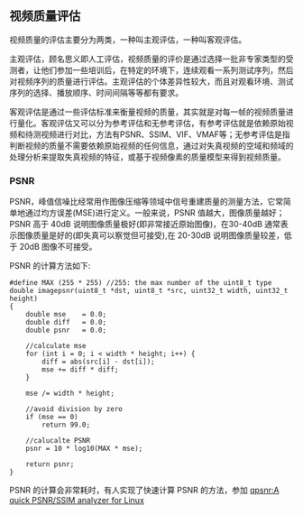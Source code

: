 
## 视频质量评估

视频质量的评估主要分为两类，一种叫主观评估，一种叫客观评估。   

主观评估，顾名思义即人工评估，视频质量的评价是通过选择一批非专家类型的受测者，让他们参加一些培训后，在特定的环境下，连续观看一系列测试序列，然后对视频序列的质量进行评估。主观评估的个体差异性较大，而且对观看环境、测试序列的选择、播放顺序、时间间隔等等都有要求。

客观评估是通过一些评估标准来衡量视频的质量，其实就是对每一帧的视频质量进行量化。客观评估又可以分为参考评估和无参考评估，有参考评估就是依赖原始视频和待测视频进行对比，方法有PSNR、SSIM、VIF、VMAF等；无参考评估是指判断视频的质量不需要依赖原始视频的任何信息，通过对失真视频的空域和频域的处理分析来提取失真视频的特征，或基于视频像素的质量模型来得到视频质量。

### PSNR

PSNR，峰值信噪比经常用作图像压缩等领域中信号重建质量的测量方法，它常简单地通过均方误差(MSE)进行定义。一般来说，PSNR 值越大，图像质量越好；PSNR 高于 40dB 说明图像质量极好(即非常接近原始图像)，在30-40dB 通常表示图像质量是好的(即失真可以察觉但可接受),在 20-30dB 说明图像质量较差，低于 20dB 图像不可接受。

PSNR 的计算方法如下:

```
#define MAX (255 * 255) //255: the max number of the uint8_t type
double imagepsnr(uint8_t *dst, uint8_t *src, uint32_t width, uint32_t height)
{
    double mse    = 0.0;
    double diff   = 0.0;
    double psnr   = 0.0;

    //calculate mse
    for (int i = 0; i < width * height; i++) {
        diff = abs(src[i] - dst[i]);
        mse += diff * diff;
    }

    mse /= width * height;

    //avoid division by zero
    if (mse == 0)
        return 99.0;

    //calucalte PSNR
    psnr = 10 * log10(MAX * mse);

    return psnr;
}
```

PSNR 的计算会非常耗时，有人实现了快速计算 PSNR 的方法，参加 [qpsnr:A quick PSNR/SSIM analyzer for Linux](http://qpsnr.youlink.org/)
